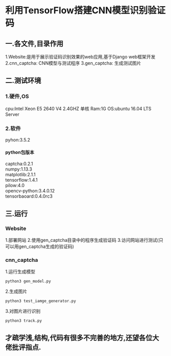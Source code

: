 # 利用TensorFlow搭建CNN模型识别验证码
## 一.各文件,目录作用
1.Website:是用于展示验证码识别效果的web应用,基于Django web框架开发
2.cnn_captcha: CNN模型与测试程序
3.gen_captcha: 生成测试图片

## 二.测试环境
### 1.硬件,OS
cpu:Intel Xeon E5 2640 V4 2.4GHZ 单核
Ram:1G
OS:ubuntu 16.04 LTS Server

### 2.软件
pyhon:3.5.2
#### python包版本
captcha:0.2.1  
numpy:1.13.3  
matplotlib:2.1.1  
tensorflow:1.4.1  
pilow:4.0  
opencv-python:3.4.0.12  
tensorbaoard:0.4.0rc3  
 
## 三.运行
### Website
1.部署网站
2.使用gen_captcha目录中的程序生成验证码
3.访问网站进行测试(只可以用gen_captcha生成的验证码)
### cnn_captcha
1.运行生成模型  
```
python3 gen_model.py
```
2.生成图片  
```
python3 test_iamge_generator.py
```
3.对图片进行识别  
```
python3 track.py  
```

## 才疏学浅,结构,代码有很多不完善的地方,还望各位大佬批评指点.
